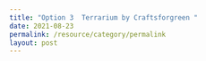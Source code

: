 ```yaml
---
title: "Option 3  Terrarium by Craftsforgreen "
date: 2021-08-23
permalink: /resource/category/permalink
layout: post
---
```

